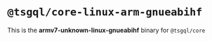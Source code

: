 # `@tsgql/core-linux-arm-gnueabihf`

This is the **armv7-unknown-linux-gnueabihf** binary for `@tsgql/core`
